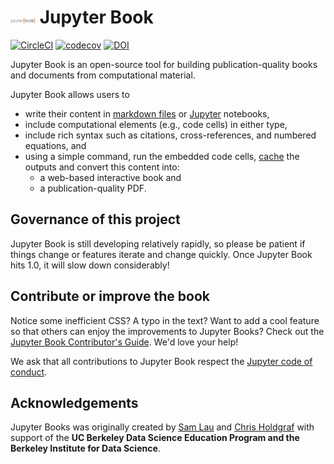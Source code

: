 # <img src="https://raw.githubusercontent.com/ExecutableBookProject/jupyter-book/master/docs/images/logo.png" width=40 /> Jupyter Book

[![CircleCI](https://circleci.com/gh/jupyter/jupyter-book.svg?style=svg)](https://circleci.com/gh/executablebookproject/jupyter-book)
[![codecov](https://codecov.io/gh/jupyter/jupyter-book/branch/master/graph/badge.svg)](https://codecov.io/gh/executablebookproject/jupyter-book)
[![DOI](https://zenodo.org/badge/DOI/10.5281/zenodo.2799972.svg)](https://doi.org/10.5281/zenodo.2799972)

Jupyter Book is an open-source tool for building publication-quality books and documents from computational material.

Jupyter Book allows users to

* write their content in [markdown files](https://myst-parser.readthedocs.io/en/latest/) or [Jupyter](https://jupyter.org/) notebooks,
* include computational elements (e.g., code cells) in either type,
* include rich syntax such as citations, cross-references, and numbered equations, and
* using a simple command, run the embedded code cells, [cache](https://jupyter-cache.readthedocs.io/en/latest/) the outputs and convert this content into:
    * a web-based interactive book and
    * a publication-quality PDF.

## Governance of this project

Jupyter Book is still developing relatively rapidly, so please be patient if things change
or features iterate and change quickly. Once Jupyter Book hits 1.0, it will slow down
considerably!

## Contribute or improve the book

Notice some inefficient CSS? A typo in the text? Want to add a cool feature so that others
can enjoy the improvements to Jupyter Books? Check out the [Jupyter Book Contributor's
Guide](https://jupyterbook.org/contributing.html). We'd love your help!

We ask that all contributions to Jupyter Book respect the
[Jupyter code of conduct](https://github.com/jupyter/governance/blob/master/conduct/code_of_conduct.md).

## Acknowledgements

Jupyter Books was originally created by [Sam Lau][sam] and [Chris Holdgraf][chris]
with support of the **UC Berkeley Data Science Education Program and the Berkeley
Institute for Data Science**.

[sam]: http://www.samlau.me/
[chris]: https://predictablynoisy.com

